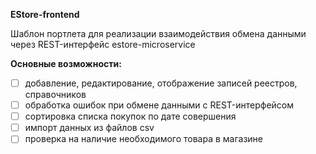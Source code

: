 **EStore-frontend**

Шаблон портлета для реализации взаимодействия обмена данными через REST-интерфейс estore-microservice

**Основные возможности:**
- [ ] добавление, редактирование, отображение записей реестров, справочников
- [ ] обработка ошибок при обмене данными с REST-интерфейсом
- [ ] сортировка списка покупок по дате совершения
- [ ] импорт данных из файлов csv
- [ ] проверка на наличие необходимого товара в магазине
